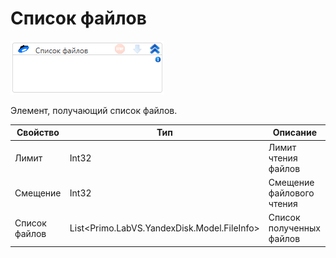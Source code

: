 # Список файлов

![](<../../../../.gitbook/assets/image (523).png>)

Элемент, получающий список файлов.

| Свойство      | Тип                                          | Описание                  |
| ------------- | -------------------------------------------- | ------------------------- |
| Лимит         | Int32                                        | Лимит чтения файлов       |
| Смещение      | Int32                                        | Смещение файлового чтения |
| Список файлов | List\<Primo.LabVS.YandexDisk.Model.FileInfo> | Список полученных файлов  |
